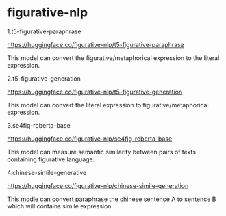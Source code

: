 # figurative-nlp
1.t5-figurative-paraphrase  

https://huggingface.co/figurative-nlp/t5-figurative-paraphrase  

This model can convert the figurative/metaphorical expression to the literal expression.

2.t5-figurative-generation

https://huggingface.co/figurative-nlp/t5-figurative-generation

This model can convert the literal expression to figurative/metaphorical expression.

3.se4fig-roberta-base

https://huggingface.co/figurative-nlp/se4fig-roberta-base

This model can measure semantic similarity between pairs of texts containing figurative language.

4.chinese-simile-generative

https://huggingface.co/figurative-nlp/chinese-simile-generation

This modle can convert paraphrase the chinese sentence A to sentence B which will contains simile expression.
